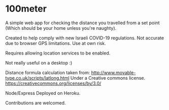 # 100meter
 
A simple web app for checking the distance you travelled from a set point (Which should be your home unless you're naughty).

Created to help comply with new Israeli COVID-19 regulations. Not accurate due to browser GPS limitations. Use at own risk.

Requires allowing location services to be enabled.

Not really useful on a desktop :)

Distance formula calculation taken from: http://www.movable-type.co.uk/scripts/latlong.html Under a Creative commons license. https://creativecommons.org/licenses/by/3.0/
 
Node/Express Deployed on Heroku.
 
Contributions are welcomed.

